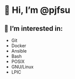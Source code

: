 # 👋 Hi, I’m @pjfsu
## 👀 I’m interested in:
* Git
* Docker
* Ansible
* Bash
* POSIX
* GNU/Linux
* LPIC

<!---
pjfsu/pjfsu is a ✨ special ✨ repository because its `README.md` (this file) appears on your GitHub profile.
You can click the Preview link to take a look at your changes.
--->

